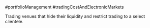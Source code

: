#portfolioManagement #tradingCostAndElectronicMarkets 

Trading venues that hide their liquidity and restrict trading to a select clientele. 